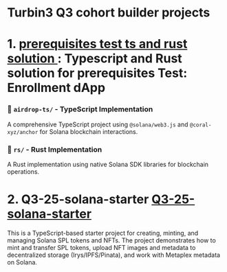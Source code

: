 # Turbin3 Q3 cohort builder projects 

# 1.  [prerequisites test ts and rust solution ](https://github.com/tenrikut/Q3_2025_Builders_Qualifier): Typescript and Rust solution for prerequisites Test: Enrollment dApp
### 📁 `airdrop-ts/` - TypeScript Implementation

A comprehensive TypeScript project using `@solana/web3.js` and `@coral-xyz/anchor` for Solana blockchain interactions.

### 📁 `rs/` - Rust Implementation

A Rust implementation using native Solana SDK libraries for blockchain operations.
# 2. Q3-25-solana-starter  [Q3-25-solana-starter ](https://github.com/tenrikut/Q3-25-solana-starter)
This is a TypeScript-based starter project for creating, minting, and managing Solana SPL tokens and NFTs. The project demonstrates how to mint and transfer SPL tokens, upload NFT images and metadata to decentralized storage (Irys/IPFS/Pinata), and work with Metaplex metadata on Solana.

